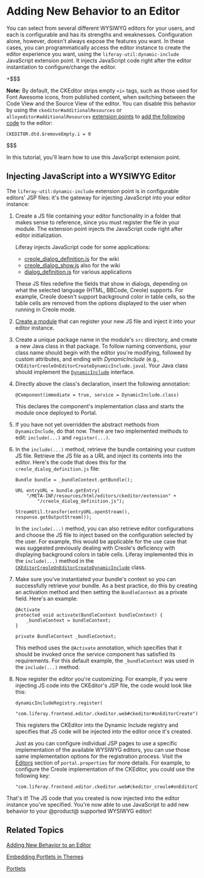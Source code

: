 # Adding New Behavior to an Editor [](id=adding-new-behavior-to-an-editor)

You can select from several different WYSIWYG editors for your users, and each
is configurable and has its strengths and weaknesses. Configuration alone,
however, doesn't always expose the features you want. In these cases, you can
programmatically access the editor instance to create the editor experience you
want, using the `liferay-util:dynamic-include` JavaScript extension point. It
injects JavaScript code right after the editor instantiation to configure/change
the editor.

+$$$

**Note:** By default, the CKEditor strips empty `<i>` tags, such as those used 
for Font Awesome icons, from published content, when switching between the Code 
View and the Source View of the editor. You can disable this behavior by using 
the `ckeditor#additionalResources` or `alloyeditor#additionalResources` 
[extension points](/develop/tutorials/-/knowledge_base/7-1/wysiwyg-editor-dynamic-includes) 
to 
[add the following code](/develop/tutorials/-/knowledge_base/7-1/adding-new-behavior-to-an-editor) 
to the editor:

    CKEDITOR.dtd.$removeEmpty.i = 0

$$$

In this tutorial, you'll learn how to use this JavaScript extension point.

## Injecting JavaScript into a WYSIWYG Editor [](id=injecting-javascript-into-a-wysiwyg-editor)

The `liferay-util:dynamic-include` extension point is in configurable editors'
JSP files: it's the gateway for injecting JavaScript into your editor instance:

1.  Create a JS file containing your editor functionality in a folder that makes
    sense to reference, since you must register the file in your module. The
    extension point injects the JavaScript code right after editor
    initialization.

    Liferay injects JavaScript code for some applications: 

    - [creole_dialog_definition.js](https://github.com/liferay/liferay-portal/blob/7.1.x/modules/apps/frontend-editor/frontend-editor-ckeditor-web/src/main/resources/META-INF/resources/_diffs/extension/creole_dialog_definition.js) for the wiki
    - [creole_dialog_show.js](https://github.com/liferay/liferay-portal/blob/7.1.x/modules/apps/frontend-editor/frontend-editor-ckeditor-web/src/main/resources/META-INF/resources/_diffs/extension/creole_dialog_show.js) also for the wiki
    - [dialog_definition.js](https://github.com/liferay/liferay-portal/blob/7.1.x/modules/apps/frontend-editor/frontend-editor-ckeditor-web/src/main/resources/META-INF/resources/_diffs/extension/dialog_definition.js) for various applications

    These JS files redefine the fields that show in dialogs, depending on what
    the selected language (HTML, BBCode, Creole) supports. For example, Creole
    doesn't support background color in table cells, so the table cells are
    removed from the options displayed to the user when running in Creole
    mode.

2.  [Create a module](/develop/tutorials/-/knowledge_base/7-1/starting-module-development#creating-a-module) 
    that can register your new JS file and inject it into your editor instance.

3.  Create a unique package name in the module's `src` directory, and create a
    new Java class in that package. To follow naming conventions, your class 
    name should begin with the editor you're modifying, followed by custom 
    attributes, and ending with *DynamicInclude* (e.g., 
    `CKEditorCreoleOnEditorCreateDynamicInclude.java`). Your Java class should
    implement the 
    [`DynamicInclude`](https://github.com/liferay/liferay-portal/blob/7.1.x/portal-kernel/src/com/liferay/portal/kernel/servlet/taglib/DynamicInclude.java) 
    interface.

4.  Directly above the class's declaration, insert the following annotation:

        @Component(immediate = true, service = DynamicInclude.class)

    This declares the component's implementation class and starts the module
    once deployed to Portal.

5.  If you have not yet overridden the abstract methods from `DynamicInclude`, do
    that now. There are two implemented methods to edit: `include(...)` and
    `register(...)`.

6.  In the `include(...)` method, retrieve the bundle containing your custom JS
    file. Retrieve the JS file as a URL and inject its contents into the editor.
    Here's the code that does this for the `creole_dialog_definition.js`
    file:

        Bundle bundle = _bundleContext.getBundle();

        URL entryURL = bundle.getEntry(
            "/META-INF/resources/html/editors/ckeditor/extension" +
                "/creole_dialog_definition.js");

        StreamUtil.transfer(entryURL.openStream(), response.getOutputStream());

    In the `include(...)` method, you can also retrieve editor configurations
    and choose the JS file to inject based on the configuration selected by the
    user. For example, this would be applicable for the use case that was
    suggested previously dealing with Creole's deficiency with displaying
    background colors in table cells. Liferay implemented this in the
    `include(...)` method in the
    [`CKEditorCreoleOnEditorCreateDynamicInclude`](https://github.com/liferay/liferay-portal/blob/7.1.x/modules/apps/frontend-editor/frontend-editor-ckeditor-web/src/main/java/com/liferay/frontend/editor/ckeditor/web/internal/servlet/taglib/CKEditorCreoleOnEditorCreateDynamicInclude.java)
    class.

7.  Make sure you've instantiated your bundle's context so you can successfully 
    retrieve your bundle. As a best practice, do this by creating an activation 
    method and then setting the `BundleContext` as a private field. Here's an 
    example: 

        @Activate
        protected void activate(BundleContext bundleContext) {
            _bundleContext = bundleContext;
        }

        private BundleContext _bundleContext;

    This method uses the `@Activate` annotation, which specifies that it
    should be invoked once the service component has satisfied its requirements.
    For this default example, the `_bundleContext` was used in the
    `include(...)` method.

8.  Now register the editor you're customizing. For example, if you were
    injecting JS code into the CKEditor's JSP file, the code would look like
    this:

        dynamicIncludeRegistry.register(
            "com.liferay.frontend.editor.ckeditor.web#ckeditor#onEditorCreate");

    This registers the CKEditor into the Dynamic Include registry and specifies
    that JS code will be injected into the editor once it's created.

    Just as you can configure individual JSP pages to use a specific
    implementation of the available WYSIWYG editors, you can use those same
    implementation options for the registration process. Visit the
    [Editors](@platform-ref@/7.1-latest/propertiesdoc/portal.properties.html#Editors)
    section of `portal.properties` for more details. For example, to configure
    the Creole implementation of the CKEditor, you could use the following
    key:

        "com.liferay.frontend.editor.ckeditor.web#ckeditor_creole#onEditorCreate"

That's it! The JS code that you created is now injected into the editor instance
you've specified. You're now able to use JavaScript to add new behavior to your
@product@ supported WYSIWYG editor!

## Related Topics [](id=related-topics)

[Adding New Behavior to an Editor](/develop/tutorials/-/knowledge_base/7-1/adding-new-behavior-to-an-editor)

[Embedding Portlets in Themes](/develop/tutorials/-/knowledge_base/7-1/embedding-portlets-in-themes)

[Portlets](/develop/tutorials/-/knowledge_base/7-1/portlets)
